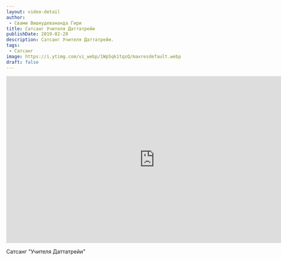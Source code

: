 ```yaml
---
layout: video-detail
author:
 - Свами Вишнудевананда Гири
title: Сатсанг Учителя Даттатрейи
publishDate: 2019-02-28
description: Сатсанг Учителя Даттатрейи. 
tags: 
 - Сатсанг
image: https://i.ytimg.com/vi_webp/1Wp5qk1tqsQ/maxresdefault.webp
draft: false
---
```


<iframe width="790" height="444" src="https://www.youtube.com/embed/1Wp5qk1tqsQ" frameborder="0" allowfullscreen=""></iframe> 

  Сатсанг "Учителя Даттатрейи"

  

 